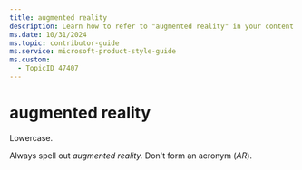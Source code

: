 ```yaml
---
title: augmented reality
description: Learn how to refer to "augmented reality" in your content.
ms.date: 10/31/2024
ms.topic: contributor-guide
ms.service: microsoft-product-style-guide
ms.custom:
  - TopicID 47407
---
```



# augmented reality

Lowercase.  

Always spell out *augmented reality.* Don't form an acronym (*AR*).

